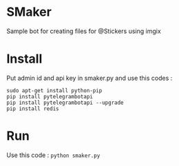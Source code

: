 # SMaker
Sample bot for creating files for @Stickers using imgix
# Install
Put admin id and api key in smaker.py and use this codes :
```
sudo apt-get install python-pip
pip install pytelegrambotapi
pip install pytelegrambotapi --upgrade
pip install redis
```
# Run
Use this code :
`python smaker.py`
